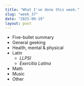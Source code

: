 ```yaml
---
title: "What I've done this week."
slug: "week_37"
date: "2025-09-19"
layout: post
---
```


* Five-bullet summary
* General geeking
* Health, mental & physical
* Latin
    - *LLPSI*
    - *Exercitia Latina*
* Math
* Music
* Other

